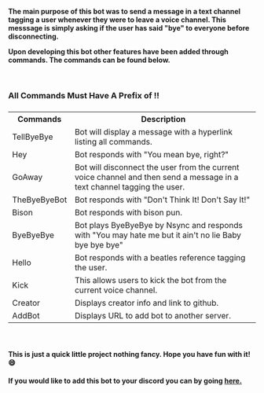 
<p><b>The main purpose of this bot was to send a message in a text channel tagging a user whenever they were to leave a voice channel. This messsage is simply asking if the user has said "bye" to everyone before disconnecting.</b></p>
<p><b>Upon developing this bot other features have been added through commands. The commands can be found below.</b></p>
<br>
<h3>All Commands Must Have A Prefix of !!<h3>
<table>
  <tr>
    <th>Commands</th>
    <th>Description</th>
  </tr>
  <tr>
    <td id="botCommand">TellByeBye</td>
    <td>Bot will display a message with a hyperlink listing all commands.</td>
  </tr>
  <tr>
    <td id="botCommand">Hey</td>
    <td>Bot responds with "You mean bye, right?"</td>  
  </tr>
  <tr>
    <td id="botCommand">GoAway</td>
    <td>Bot will disconnect the user from the current voice channel and then send a message in a text channel tagging the user.</td>  
  </tr>
  <tr>
    <td id="botCommand">TheByeByeBot</td>
    <td>Bot responds with "Don't Think It! Don't Say It!"</td> 
  </tr>
  <tr>
   <tr>
    <td id="botCommand">Bison</td>
    <td>Bot responds with bison pun.</td> 
  </tr>
  <tr>
    <td id="botCommand">ByeByeBye</td>
    <td>Bot plays ByeByeBye by Nsync and responds with "You may hate me but it ain't no lie Baby bye bye bye"</td>   
  </tr>
  <tr>
    <td id="botCommand">Hello</td>
    <td>Bot responds with a beatles reference tagging the user.</td>
   </tr>
  <tr>
    <td id="botCommand">Kick</td>
    <td>This allows users to kick the bot from the current voice channel.</td>
   </tr>
   <tr>
    <td id="botCommand">Creator</td>
    <td>Displays creator info and link to github.</td>
   </tr>
   <tr>
    <td id="botCommand">AddBot</td>
    <td>Displays URL to add bot to another server.</td>
   </tr>
</table>
<br>
<h4><p>This is just a quick little project nothing fancy. Hope you have fun with it! &#128516;</p></h4>
<h4><p>If you would like to add this bot to your discord you can by going <a href="https://discord.com/oauth2/authorize?client_id=822563903220351016&scope=bot&permissions=8">here.</a> </p><h4>

